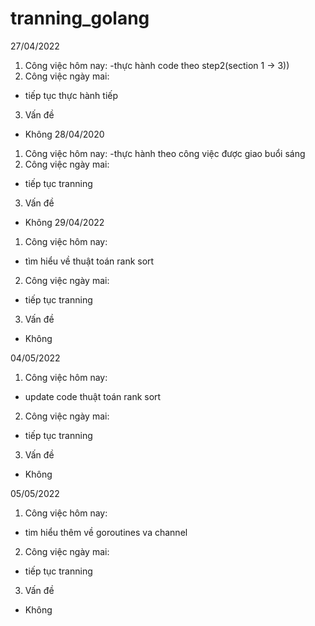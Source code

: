 # tranning_golang
27/04/2022
1. Công việc hôm nay:
-thực hành code theo step2(section 1 -> 3))
2. Công việc ngày mai:
- tiếp tục thực hành tiếp
3. Vấn đề 
- Không
28/04/2020
1. Công việc hôm nay:
-thực hành theo công việc được giao buổi sáng
2. Công việc ngày mai:
- tiếp tục tranning
3. Vấn đề 
- Không
29/04/2022
1. Công việc hôm nay:
- tìm hiểu về thuật toán rank sort
2. Công việc ngày mai:
- tiếp tục tranning
3. Vấn đề 
- Không

04/05/2022
1. Công việc hôm nay:
- update code thuật toán rank sort
2. Công việc ngày mai:
- tiếp tục tranning
3. Vấn đề 
- Không

05/05/2022
1. Công việc hôm nay:
- tim hiểu thêm về goroutines va channel
2. Công việc ngày mai:
- tiếp tục tranning
3. Vấn đề 
- Không
